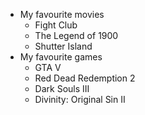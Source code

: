 * My favourite movies
  * Fight Club
  * The Legend of 1900
  * Shutter Island
* My favourite games
  * GTA V
  * Red Dead Redemption 2
  * Dark Souls III
  * Divinity: Original Sin II
